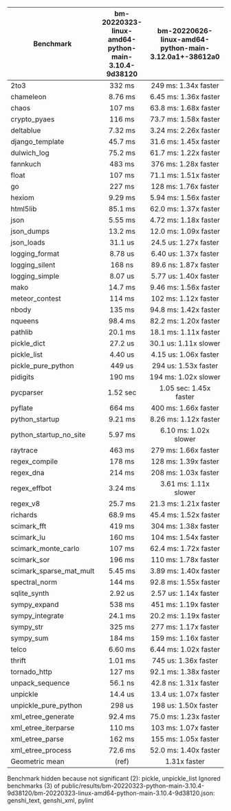 | Benchmark               | bm-20220323-linux-amd64-python-main-3.10.4-9d38120 | bm-20220626-linux-amd64-python-main-3.12.0a1+-38612a0 |
|-------------------------|:--------------------------------------------------:|:-----------------------------------------------------:|
| 2to3                    | 332 ms                                             | 249 ms: 1.34x faster                                  |
| chameleon               | 8.76 ms                                            | 6.45 ms: 1.36x faster                                 |
| chaos                   | 107 ms                                             | 63.8 ms: 1.68x faster                                 |
| crypto_pyaes            | 116 ms                                             | 73.7 ms: 1.58x faster                                 |
| deltablue               | 7.32 ms                                            | 3.24 ms: 2.26x faster                                 |
| django_template         | 45.7 ms                                            | 31.6 ms: 1.45x faster                                 |
| dulwich_log             | 75.2 ms                                            | 61.7 ms: 1.22x faster                                 |
| fannkuch                | 483 ms                                             | 376 ms: 1.28x faster                                  |
| float                   | 107 ms                                             | 71.1 ms: 1.51x faster                                 |
| go                      | 227 ms                                             | 128 ms: 1.76x faster                                  |
| hexiom                  | 9.29 ms                                            | 5.94 ms: 1.56x faster                                 |
| html5lib                | 85.1 ms                                            | 62.0 ms: 1.37x faster                                 |
| json                    | 5.55 ms                                            | 4.72 ms: 1.18x faster                                 |
| json_dumps              | 13.2 ms                                            | 12.0 ms: 1.09x faster                                 |
| json_loads              | 31.1 us                                            | 24.5 us: 1.27x faster                                 |
| logging_format          | 8.78 us                                            | 6.40 us: 1.37x faster                                 |
| logging_silent          | 168 ns                                             | 89.6 ns: 1.87x faster                                 |
| logging_simple          | 8.07 us                                            | 5.77 us: 1.40x faster                                 |
| mako                    | 14.7 ms                                            | 9.46 ms: 1.56x faster                                 |
| meteor_contest          | 114 ms                                             | 102 ms: 1.12x faster                                  |
| nbody                   | 135 ms                                             | 94.8 ms: 1.42x faster                                 |
| nqueens                 | 98.4 ms                                            | 82.2 ms: 1.20x faster                                 |
| pathlib                 | 20.1 ms                                            | 18.1 ms: 1.11x faster                                 |
| pickle_dict             | 27.2 us                                            | 30.1 us: 1.11x slower                                 |
| pickle_list             | 4.40 us                                            | 4.15 us: 1.06x faster                                 |
| pickle_pure_python      | 449 us                                             | 294 us: 1.53x faster                                  |
| pidigits                | 190 ms                                             | 194 ms: 1.02x slower                                  |
| pycparser               | 1.52 sec                                           | 1.05 sec: 1.45x faster                                |
| pyflate                 | 664 ms                                             | 400 ms: 1.66x faster                                  |
| python_startup          | 9.21 ms                                            | 8.26 ms: 1.12x faster                                 |
| python_startup_no_site  | 5.97 ms                                            | 6.10 ms: 1.02x slower                                 |
| raytrace                | 463 ms                                             | 279 ms: 1.66x faster                                  |
| regex_compile           | 178 ms                                             | 128 ms: 1.39x faster                                  |
| regex_dna               | 214 ms                                             | 208 ms: 1.03x faster                                  |
| regex_effbot            | 3.24 ms                                            | 3.61 ms: 1.11x slower                                 |
| regex_v8                | 25.7 ms                                            | 21.3 ms: 1.21x faster                                 |
| richards                | 68.9 ms                                            | 45.4 ms: 1.52x faster                                 |
| scimark_fft             | 419 ms                                             | 304 ms: 1.38x faster                                  |
| scimark_lu              | 160 ms                                             | 104 ms: 1.54x faster                                  |
| scimark_monte_carlo     | 107 ms                                             | 62.4 ms: 1.72x faster                                 |
| scimark_sor             | 196 ms                                             | 110 ms: 1.78x faster                                  |
| scimark_sparse_mat_mult | 5.45 ms                                            | 3.89 ms: 1.40x faster                                 |
| spectral_norm           | 144 ms                                             | 92.8 ms: 1.55x faster                                 |
| sqlite_synth            | 2.92 us                                            | 2.57 us: 1.14x faster                                 |
| sympy_expand            | 538 ms                                             | 451 ms: 1.19x faster                                  |
| sympy_integrate         | 24.1 ms                                            | 20.2 ms: 1.19x faster                                 |
| sympy_str               | 325 ms                                             | 277 ms: 1.17x faster                                  |
| sympy_sum               | 184 ms                                             | 159 ms: 1.16x faster                                  |
| telco                   | 6.60 ms                                            | 6.44 ms: 1.02x faster                                 |
| thrift                  | 1.01 ms                                            | 745 us: 1.36x faster                                  |
| tornado_http            | 127 ms                                             | 92.1 ms: 1.38x faster                                 |
| unpack_sequence         | 56.1 ns                                            | 42.8 ns: 1.31x faster                                 |
| unpickle                | 14.4 us                                            | 13.4 us: 1.07x faster                                 |
| unpickle_pure_python    | 298 us                                             | 198 us: 1.50x faster                                  |
| xml_etree_generate      | 92.4 ms                                            | 75.0 ms: 1.23x faster                                 |
| xml_etree_iterparse     | 110 ms                                             | 103 ms: 1.07x faster                                  |
| xml_etree_parse         | 162 ms                                             | 155 ms: 1.05x faster                                  |
| xml_etree_process       | 72.6 ms                                            | 52.0 ms: 1.40x faster                                 |
| Geometric mean          | (ref)                                              | 1.31x faster                                          |

Benchmark hidden because not significant (2): pickle, unpickle_list
Ignored benchmarks (3) of public/results/bm-20220323-python-main-3.10.4-9d38120/bm-20220323-linux-amd64-python-main-3.10.4-9d38120.json: genshi_text, genshi_xml, pylint
